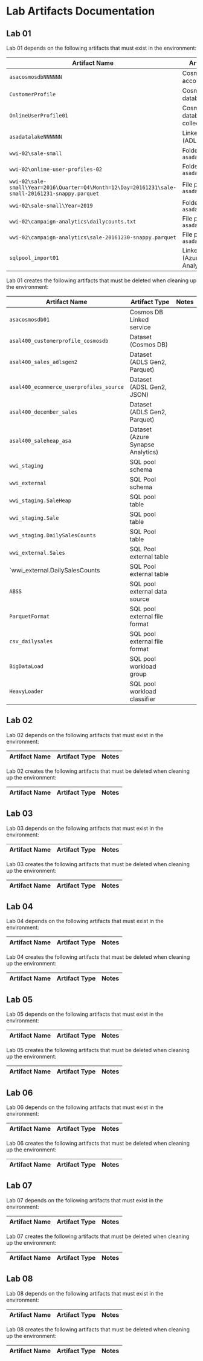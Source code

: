 # Lab Artifacts Documentation

## Lab 01

Lab 01 depends on the following artifacts that must exist in the environment:

Artifact Name | Artifact Type | Notes
--- | --- | ---
`asacosmosdbNNNNNN` | Cosmos DB account |
`CustomerProfile` | Cosmos DB database |
`OnlineUserProfile01` | Cosmos DB database collection |
`asadatalakeNNNNNN` | Linked service (ADLS Gen2) |
`wwi-02\sale-small` | Folder path in `asadatalakeNNNNNN` |
`wwi-02\online-user-profiles-02` | Folder path in `asadatalakeNNNNNN` |
`wwi-02\sale-small\Year=2016\Quarter=Q4\Month=12\Day=20161231\sale-small-20161231-snappy.parquet` | File path in `asadatalakeNNNNNN`
`wwi-02\sale-small\Year=2019` | Folder path in `asadatalakeNNNNNN` |
`wwi-02\campaign-analytics\dailycounts.txt` | File path in `asadatalakeNNNNNN` |
`wwi-02\campaign-analytics\sale-20161230-snappy.parquet` | File path in `asadatalakeNNNNNN` |
`sqlpool_import01` | Linked service (Azure Synapse Analytics) | Uses the `asa.sql.import01` user.

Lab 01 creates the following artifacts that must be deleted when cleaning up the environment:

Artifact Name | Artifact Type | Notes
--- | --- | ----
`asacosmosdb01` | Cosmos DB Linked service |
`asal400_customerprofile_cosmosdb` | Dataset (Cosmos DB) |
`asal400_sales_adlsgen2` | Dataset (ADLS Gen2, Parquet) |
`asal400_ecommerce_userprofiles_source` | Dataset (ADSL Gen2, JSON) |
`asal400_december_sales` | Dataset (ADLS Gen2, Parquet) |
`asal400_saleheap_asa` | Dataset (Azure Synapse Analytics) |
`wwi_staging` | SQL pool schema |
`wwi_external` | SQL Pool schema |
`wwi_staging.SaleHeap` | SQL pool table |
`wwi_staging.Sale` | SQL pool table |
`wwi_staging.DailySalesCounts` | SQL Pool table |
`wwi_external.Sales` | SQL Pool external table |
`wwi_external.DailySalesCounts | SQL Pool external table |
`ABSS` | SQL pool external data source |
`ParquetFormat` | SQL pool external file format |
`csv_dailysales` | SQL pool external file format |
`BigDataLoad` | SQL pool workload group |
`HeavyLoader` | SQL pool workload classifier |


## Lab 02

Lab 02 depends on the following artifacts that must exist in the environment:

Artifact Name | Artifact Type | Notes
--- | --- | ---

Lab 02 creates the following artifacts that must be deleted when cleaning up the environment:

Artifact Name | Artifact Type | Notes
--- | --- | ----

## Lab 03

Lab 03 depends on the following artifacts that must exist in the environment:

Artifact Name | Artifact Type | Notes
--- | --- | ---

Lab 03 creates the following artifacts that must be deleted when cleaning up the environment:

Artifact Name | Artifact Type | Notes
--- | --- | ----

## Lab 04

Lab 04 depends on the following artifacts that must exist in the environment:

Artifact Name | Artifact Type | Notes
--- | --- | ---

Lab 04 creates the following artifacts that must be deleted when cleaning up the environment:

Artifact Name | Artifact Type | Notes
--- | --- | ----

## Lab 05

Lab 05 depends on the following artifacts that must exist in the environment:

Artifact Name | Artifact Type | Notes
--- | --- | ---

Lab 05 creates the following artifacts that must be deleted when cleaning up the environment:

Artifact Name | Artifact Type | Notes
--- | --- | ----

## Lab 06

Lab 06 depends on the following artifacts that must exist in the environment:

Artifact Name | Artifact Type | Notes
--- | --- | ---

Lab 06 creates the following artifacts that must be deleted when cleaning up the environment:

Artifact Name | Artifact Type | Notes
--- | --- | ----

## Lab 07

Lab 07 depends on the following artifacts that must exist in the environment:

Artifact Name | Artifact Type | Notes
--- | --- | ---

Lab 07 creates the following artifacts that must be deleted when cleaning up the environment:

Artifact Name | Artifact Type | Notes
--- | --- | ----

## Lab 08

Lab 08 depends on the following artifacts that must exist in the environment:

Artifact Name | Artifact Type | Notes
--- | --- | ---

Lab 08 creates the following artifacts that must be deleted when cleaning up the environment:

Artifact Name | Artifact Type | Notes
--- | --- | ----
